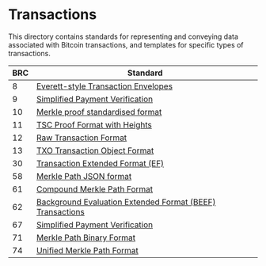 # Transactions

This directory contains standards for representing and conveying data associated with Bitcoin transactions, and templates for specific types of transactions.

BRC | Standard
-----|------------------
8    | [Everett-style Transaction Envelopes](./0008.md)
9    | [Simplified Payment Verification](./0009.md)
10   | [Merkle proof standardised format](./0010.md)
11   | [TSC Proof Format with Heights](./0011.md)
12   | [Raw Transaction Format](./0012.md)
13   | [TXO Transaction Object Format](./0013.md)
30   | [Transaction Extended Format (EF)](./0030.md)
58   | [Merkle Path JSON format](./0058.md)
61   | [Compound Merkle Path Format](./0061.md)
62   | [Background Evaluation Extended Format (BEEF) Transactions](./0062.md)
67   | [Simplified Payment Verification](./0067.md)
71   | [Merkle Path Binary Format](./0071.md)
74   | [Unified Merkle Path Format](./0074.md)